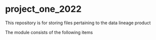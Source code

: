 # project_one_2022
This repository is for storing files pertaining to the data lineage product

The module consists of the following items
